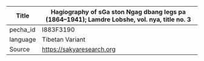 |Title | Hagiography of sGa ston Ngag dbang legs pa (1864–1941); Lamdre Lobshe, vol. nya, title no. 3 
| --- | --- 
|pecha_id | I883F3190
|language | Tibetan Variant
|Source | https://sakyaresearch.org